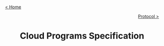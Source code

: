 [< Home](../README.md)

[<p align="right">Protocol ></p>](../Protocol/README.md)

**<h1 align="center">Cloud Programs Specification</h1>**